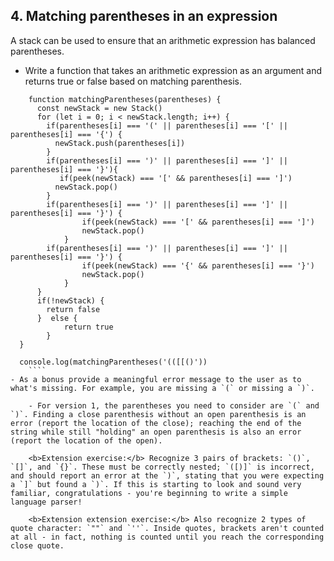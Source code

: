 ## 4. Matching parentheses in an expression
A stack can be used to ensure that an arithmetic expression has balanced parentheses. 
- Write a function that takes an arithmetic expression as an argument and returns true or false based on matching parenthesis. 
````
    function matchingParentheses(parentheses) {
      const newStack = new Stack()
      for (let i = 0; i < newStack.length; i++) {
        if(parentheses[i] === '(' || parentheses[i] === '[' || parentheses[i] === '{') {
          newStack.push(parentheses[i])
        }
        if(parentheses[i] === ')' || parentheses[i] === ']' || parentheses[i] === '}'){
           if(peek(newStack) === '[' && parentheses[i] === ']')  
          newStack.pop()
        }
        if(parentheses[i] === ')' || parentheses[i] === ']' || parentheses[i] === '}') {
                if(peek(newStack) === '[' && parentheses[i] === ']')
                newStack.pop()
            }
        if(parentheses[i] === ')' || parentheses[i] === ']' || parentheses[i] === '}') {
                if(peek(newStack) === '{' && parentheses[i] === '}')
                newStack.pop()
            }
      } 
      if(!newStack) {
        return false
      }  else {
            return true
        }
  }
  
  console.log(matchingParentheses('(([[()'))
    ````
- As a bonus provide a meaningful error message to the user as to what's missing. For example, you are missing a `(` or missing a `)`.

    - For version 1, the parentheses you need to consider are `(` and `)`. Finding a close parenthesis without an open parenthesis is an error (report the location of the close); reaching the end of the string while still "holding" an open parenthesis is also an error (report the location of the open).

    <b>Extension exercise:</b> Recognize 3 pairs of brackets: `()`, `[]`, and `{}`. These must be correctly nested; `([)]` is incorrect, and should report an error at the `)`, stating that you were expecting a `]` but found a `)`. If this is starting to look and sound very familiar, congratulations - you're beginning to write a simple language parser!

    <b>Extension extension exercise:</b> Also recognize 2 types of quote character: `""` and `''`. Inside quotes, brackets aren't counted at all - in fact, nothing is counted until you reach the corresponding close quote.
    
    
